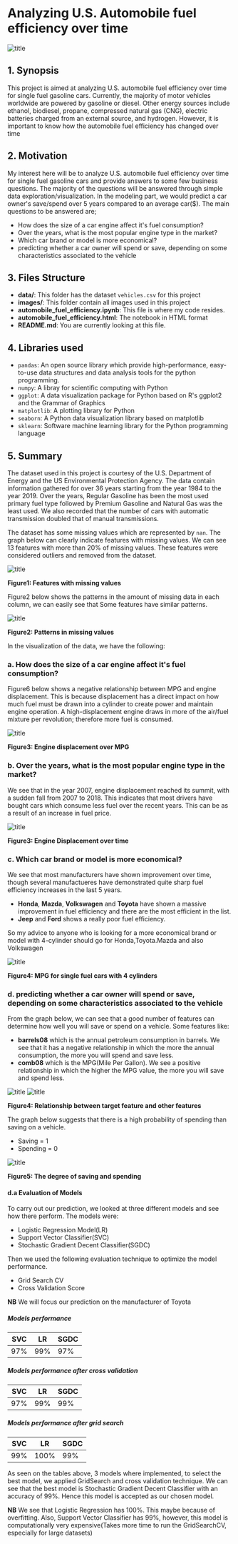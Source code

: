 # Analyzing U.S. Automobile fuel efficiency over time
![title](images/cover.jpg)
## 1. Synopsis

This project is aimed at analyzing U.S. automobile fuel efficiency over time for single fuel gasoline cars. Currently, the majority of motor vehicles worldwide are powered by gasoline or diesel. Other energy sources include ethanol, biodiesel, propane, compressed natural gas (CNG), electric batteries charged from an external source, and hydrogen. However, it is important to know how the automobile fuel efficiency has changed over time

## 2. Motivation

My interest here will be to analyze U.S. automobile fuel efficiency over time for single fuel gasoline cars and provide answers to some few business questions. The majority of the questions will be answered through simple data exploration/visualization. In the modeling part, we would predict a car owner's save/spend over 5 years compared to an average car($). The main questions to be answered are;

- How does the size of a car engine affect it's fuel consumption?
- Over the years, what is the most popular engine type in the market?
- Which car brand or model is more economical?
- predicting whether a car owner will spend or save, depending on some characteristics associated to the vehicle


## 3. Files Structure

- **data/**: This folder has the dataset `vehicles.csv` for this project
- **images/**: This folder contain all images used in this project
- **automobile_fuel_efficiency.ipynb**: This file is where my code resides.
- **automobile_fuel_efficiency.html**: The notebook in HTML format
- **README.md**: You are currently looking at this file.

## 4. Libraries used

- `pandas`: An open source library which provide high-performance, easy-to-use data structures and data analysis tools for the python programming.
- `numpy`: A libray for scientific computing with Python
- `ggplot`: A data visualization package for Python based on R's ggplot2 and the Grammar of Graphics
- `matplotlib`: A plotting library for Python
- `seaborn`: A Python data visualization library based on matplotlib
- `sklearn`: Software machine learning library for the Python programming language


## 5. Summary

The dataset used in this project is courtesy of the U.S. Department of Energy and the US Environmental Protection Agency. The data contain information gathered for over 36 years starting from the year 1984 to the year 2019. Over the years, Regular Gasoline has been the most used primary fuel type followed by Premium Gasoline and Natural Gas was the least used. We also recorded that the number of cars with automatic transmission doubled that of manual transmissions.

The dataset has some missing values which are represented by `nan`. The graph below can clearly indicate features with missing values. We can see 13 features with more than 20% of missing values. These features were considered outliers and removed from the dataset.

![title](images/missingVAlues.png)

**Figure1: Features with missing values**

Figure2 below shows the patterns in the amount of missing data in each column, we can easily see that Some features have similar patterns. 

![title](images/heatMap.png)

**Figure2: Patterns in missing values**

In the visualization of the data, we have the following:

### a. How does the size of a car engine affect it's fuel consumption?
Figure6 below shows a negative relationship between MPG and engine displacement. This is because displacement has a direct impact on how much fuel must be drawn into a cylinder to create power and maintain engine operation. A high-displacement engine draws in more of the air/fuel mixture per revolution; therefore more fuel is consumed.

![title](images/displacement_MPG.png)

**Figure3: Engine displacement over MPG**

### b. Over the years, what is the most popular engine type in the market?
We see that in the year 2007, engine displacement reached its summit, with a sudden fall from 2007 to 2018. This indicates that most drivers have bought cars which consume less fuel over the recent years. This can be as a result of an increase in fuel price.

![title](images/displacement_time.png)

**Figure3: Engine Displacement over time**

### c. Which car brand or model is more economical?
We see that most manufacturers have shown improvement over time, though several manufactueres have demonstrated quite sharp fuel efficiency increases in the last 5 years.
- **Honda**, **Mazda**, **Volkswagen** and **Toyota** have shown a massive improvement in fuel efficiency and there are the most efficient in the list.
- **Jeep** and **Ford** shows a really poor fuel efficiency.

So my advice to anyone who is looking for a more economical brand or model with 4-cylinder should go for Honda,Toyota.Mazda and also Volkswagen

![title](images/MPG_makes.png)

**Figure4: MPG for single fuel cars with 4 cylinders**

### d. predicting whether a car owner will spend or save, depending on some characteristics associated to the vehicle
From the graph below, we can see that a good number of features can determine how well you will save or spend on a vehicle. Some features like:
- **barrels08** which is the annual petroleum consumption in barrels. We see that it has a negative relationship in which the more the annual consumption, the more you will spend and save less.
- **comb08** which is the MPG(Mile Per Gallon). We see a positive relationship in which the higher the MPG value, the more you will save and spend less.

![title](images/BivariateAnalysis.png)
![title](images/bivariateAnalysis2.png)

**Figure4: Relationship between target feature and other features**

The graph below suggests that there is a high probability of spending than saving on a vehicle.
- Saving = 1
- Spending = 0

![title](images/countPlot_0_1.png)

**Figure5: The degree of saving and spending**

#### d.a Evaluation of Models
To carry out our prediction, we looked at three different models and see how there perform. The models were:

- Logistic Regression Model(LR)
- Support Vector Classifier(SVC)
- Stochastic Gradient Decent Classifier(SGDC)

Then we used the following evaluation technique to optimize the model performance.

- Grid Search CV
- Cross Validation Score

**NB** We will focus our prediction on the manufacturer of Toyota

##### Models performance

| SVC     | LR      | SGDC  |
| --------|---------|-------|
| 97%     |   99%   | 97%   |


##### Models performance after cross validation 

| SVC     | LR      | SGDC  |
| --------|---------|-------|
| 97%     |   99%   | 99%   |


##### Models performance after grid search 

| SVC     | LR      | SGDC  |
| --------|---------|-------|
| 99%     |   100%   | 99%  |

As seen on the tables above, 3 models where implemented, to select the best model, we applied GridSearch and cross validation technique. We can see that the best model is Stochastic Gradient Decent Classifier with an accuracy of 99%. Hence this model is accepted as our chosen model.

**NB** We see that Logistic Regression has 100%. This maybe because of overfitting. Also, Support Vector Classifier has 99%, however, this model is computationally very expensive(Takes more time to run the GridSearchCV, especially for large datasets)
